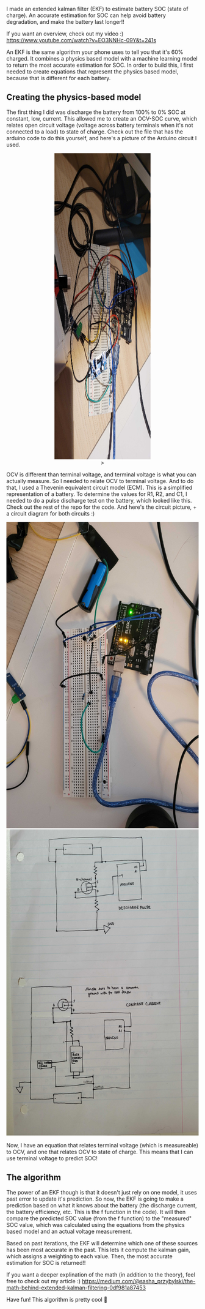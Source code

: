 I made an extended kalman filter (EKF) to estimate battery SOC (state of charge). An accurate estimation for SOC can help avoid battery degradation, and make the battery last longer!!

If you want an overview, check out my video :) https://www.youtube.com/watch?v=EO3NNHc-09Y&t=241s

An EKF is the same algorithm your phone uses to tell you that it's 60% charged. It combines a physics based model with a machine learning model to return the most accurate estimation for SOC. In order to build this, I first needed to create equations that represent the physics based model, because that is different for each battery. 

## Creating the physics-based model
The first thing I did was discharge the battery from 100% to 0% SOC at constant, low, current. This allowed me to create an OCV-SOC curve, which relates open circuit voltage (voltage across battery terminals when it's not connected to a load) to state of charge. Check out the file that has the arduino code to do this yourself, and here's a picture of the Arduino circuit I used. 

<div style="text-align: center;">
  <img src="constant_current_discharge.jpg" alt="Placeholder Image" width="600" height="800" style="display: block; margin-left: auto; margin-right: auto; width: 50%;">>
</div>

OCV is different than terminal voltage, and terminal voltage is what you can actually measure. So I needed to relate OCV to terminal voltage. And to do that, I used a Thevenin equivalent circuit model (ECM). This is a simplified representation of a battery. To determine the values for R1, R2, and C1, I needed to do a pulse discharge test on the battery, which looked like this. Check out the rest of the repo for the code. And here's the circuit picture, + a circuit diagram for both circuits :) 
<div style="text-align: center;">
  <img src="discharge_pulse.jpg" alt="Placeholder Image" width="600" height="800">
</div>

<div style="text-align: center;">
  <img src="circuit_diagrams (1).jpg" alt="Placeholder Image" width="600" height="800">
</div>

Now, I have an equation that relates terminal voltage (which is measureable) to OCV, and one that relates OCV to state of charge. This means that I can use terminal voltage to predict SOC!

## The algorithm
The power of an EKF though is that it doesn't just rely on one model, it uses past error to update it's prediction. So now, the EKF is going to make a prediction based on what it knows about the battery (the discharge current, the battery efficiency, etc. This is the f function in the code). It will then compare the predicted SOC value (from the  f function) to the "measured" SOC value, which was calculated using the equations from the physics based model and an actual voltage measurement. 

Based on past iterations, the EKF will determine which one of these sources has been most accurate in the past. This lets it compute the kalman gain, which assigns a weighting to each value. Then, the most accurate estimation for SOC is returned!!

If you want a deeper explination of the math (in addition to the theory), feel free to check out my article :) https://medium.com/@sasha_przybylski/the-math-behind-extended-kalman-filtering-0df981a87453

Have fun! This algorithm is pretty cool 🚀
